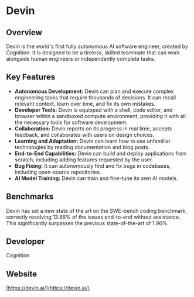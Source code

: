 # Devin

## Overview

Devin is the world's first fully autonomous AI software engineer, created by Cognition. It is designed to be a tireless, skilled teammate that can work alongside human engineers or independently complete tasks.

## Key Features

*   **Autonomous Development:** Devin can plan and execute complex engineering tasks that require thousands of decisions. It can recall relevant context, learn over time, and fix its own mistakes.
*   **Developer Tools:** Devin is equipped with a shell, code editor, and browser within a sandboxed compute environment, providing it with all the necessary tools for software development.
*   **Collaboration:** Devin reports on its progress in real time, accepts feedback, and collaborates with users on design choices.
*   **Learning and Adaptation:** Devin can learn how to use unfamiliar technologies by reading documentation and blog posts.
*   **End-to-End Capabilities:** Devin can build and deploy applications from scratch, including adding features requested by the user.
*   **Bug Fixing:** It can autonomously find and fix bugs in codebases, including open-source repositories.
*   **AI Model Training:** Devin can train and fine-tune its own AI models.

## Benchmarks

Devin has set a new state of the art on the SWE-bench coding benchmark, correctly resolving 13.86% of the issues end-to-end without assistance. This significantly surpasses the previous state-of-the-art of 1.96%.

## Developer

Cognition

## Website

[https://devin.ai/](https://devin.ai/)
